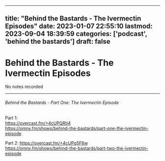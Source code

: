 
---
title: "Behind the Bastards - The Ivermectin Episodes"
date: 2023-01-07 22:55:10
lastmod: 2023-09-04 18:39:59
categories: ['podcast', 'behind the bastards']
draft: false
---


# Behind the Bastards - The Ivermectin Episodes

No notes recorded

- - -
###### Behind the Bastards - Part One: The Ivermectin Episode

Part 1:  
https://overcast.fm/+4cUPQRti4  
https://omny.fm/shows/behind-the-bastards/part-one-the-ivermectin-episode

Part 2:
https://overcast.fm/+4cUPg5F6w  
https://omny.fm/shows/behind-the-bastards/part-two-the-ivermectin-episode

<!-- #public #podcast #behind the bastards# -->

<!-- {BearID:63E94585-5DAF-418A-987B-894FEDECA0B8-28016-00002D980BA747A5} -->
